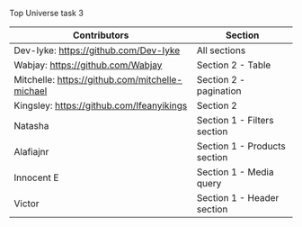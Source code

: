 Top Universe task 3

|            Contributors                |   Section    |
| -------------------------------------- | ------------ |
| Dev-Iyke: https://github.com/Dev-Iyke  | All sections |
| Wabjay: https://github.com/Wabjay      |  Section 2 - Table   |
| Mitchelle: https://github.com/mitchelle-michael      |  Section 2 - pagination   |
| Kingsley: https://github.com/Ifeanyikings      |  Section 2   |
| Natasha      | Section 1 - Filters section   |
| Alafiajnr   |  Section 1 - Products section   |
| Innocent E   | Section 1 - Media query   |
| Victor     | Section 1 - Header section   |


